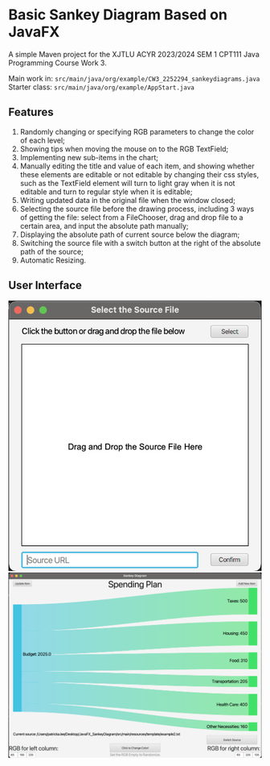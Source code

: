 # Basic Sankey Diagram Based on JavaFX

A simple Maven project for the XJTLU ACYR 2023/2024 SEM 1 CPT111 Java Programming Course Work 3.

Main work in: `src/main/java/org/example/CW3_2252294_sankeydiagrams.java`\
Starter class: `src/main/java/org/example/AppStart.java`


## Features
1. Randomly changing or specifying RGB parameters to change the color of each level;
2. Showing tips when moving the mouse on to the RGB TextField;
3. Implementing new sub-items in the chart;
4. Manually editing the title and value of each item, and showing whether these elements are editable or not editable by changing their css styles, such as the TextField element will turn to light gray when it is not editable and turn to regular style when it is editable;
5. Writing updated data in the original file when the window closed;
6. Selecting the source file before the drawing process, including 3 ways of getting the file: select from a FileChooser, drag and drop file to a certain area, and input the absolute path manually;
7. Displaying the absolute path of current source below the diagram;
8. Switching the source file with a switch button at the right of the absolute path of the source;
9. Automatic Resizing.

## User Interface
![File Selector](./image01.png)
![Data Visualizer](./image02.png)